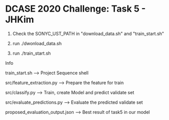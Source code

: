 # DCASE 2020 Challenge: Task 5 - JHKim

1. Check the SONYC_UST_PATH in "download_data.sh" and "train_start.sh"

2. run ./dwonload_data.sh

3. run ./train_start.sh

Info

train_start.sh --> Project Sequence shell

src/feature_extraction.py --> Prepare the feature for train

src/classify.py --> Train, create Model and predict validate set

src/evaluate_predictions.py --> Evaluate the predicted validate set

proposed_evaluation_output.json --> Best result of task5 in our model
